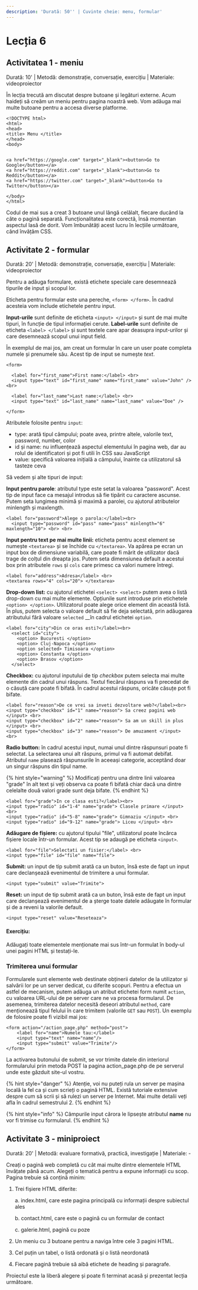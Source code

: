 ```yaml
---
description: 'Durată: 50'' | Cuvinte cheie: menu, formular'
---
```


# Lecția 6

## Activitatea 1 - meniu

Durată: 10' \| Metodă: demonstrație, conversație, exercițiu \| Materiale: videoproiector

În lecția trecută am discutat despre butoane și legături externe. Acum haideți să creăm un meniu pentru pagina noastră web. Vom adăuga mai  multe butoane pentru a accesa diverse platforme.

```markup
<!DOCTYPE html>
<html>
<head>
<title> Menu </title>
</head>
<body>


<a href="https://google.com" target="_blank"><button>Go to Google</button></a>
<a href="https://reddit.com" target="_blank"><button>Go to Reddit</button></a>
<a href="https://twitter.com" target="_blank"><button>Go to Twitter</button></a>

</body>
</html>
```

Codul de mai sus a creat 3 butoane unul lângă celălalt, fiecare ducând la câte o pagină separată. Funcționalitatea este corectă, însă momentan aspectul lasă de dorit. Vom îmbunătăți acest lucru în lecțiile următoare, când învățăm CSS.

## Activitate 2 - formular

Durată: 20' \| Metodă: demonstrație, conversație, exercițiu \| Materiale: videoproiector

Pentru a adăuga formulare, există etichete speciale care desemnează tipurile de input și scopul lor.

Eticheta pentru formular este una pereche, `<form> </form>`. În cadrul acesteia vom include etichetele pentru input.

**Input-urile** sunt definite de eticheta `<input> </input>` și sunt de mai multe tipuri, în funcție de tipul informației cerute. **Label-urile** sunt definite de eticheta `<label> </label>` și sunt textele care apar deasupra input-urilor și care desemnează scopul unui input field.

În exemplul de mai jos, am creat un formular în care un user poate completa numele și prenumele său. Acest tip de input se numește _text_.

```markup
<form>

  <label for="first_name">First name:</label> <br>
  <input type="text" id="first_name" name="first_name" value="John" /><br>
  
  <label for="last_name">Last name:</label> <br>
  <input type="text" id="last_name" name="last_name" value="Doe" />

</form>
```

Atributele folosite pentru `input`:

* type: arată tipul câmpului; poate avea, printre altele, valorile text, password, number, color
* id și name: nu influențează aspectul elementului în pagina web, dar au rolul de identificatori și pot fi utili în CSS sau JavaScript
* value: specifică valoarea inițială a câmpului, înainte ca utilizatorul să tasteze ceva

Să vedem și alte tipuri de input:

**Input pentru parole**: atributul type este setat la valoarea "password". Acest tip de input face ca mesajul introdus să fie tipărit cu caractere ascunse. Putem seta lungimea minimă și maximă a parolei, cu ajutorul atributelor minlength și maxlength.

```markup
<label for="password">Alege o parola:</label><br>
  <input type="password" id="pass" name="pass" minlength="6" maxlength="10"> <br> <br>
```

**Input pentru text pe mai multe linii:** eticheta pentru acest element se numește `<textarea>` și se închide cu `</textarea>`. Va apărea pe ecran un input box de dimensiune variabilă, care poate fi mărit de utilizator dacă trage de colțul din dreapta jos. Putem seta dimensiunea default a acestui box prin atributele `rows` și `cols` care primesc ca valori numere întregi.

```markup
<label for="address">Adresa</label> <br>
<textarea rows="4" cols="20"> </textarea>
```

**Drop-down list:** cu ajutorul etichetei `<select> <select>` putem avea o listă drop-down cu mai multe elemente. Opțiunile sunt introduse prin etichetele `<option> </option>`. Utilizatorul poate alege orice element din această listă. În plus, putem selecta o valoare default să fie deja selectată, prin adăugarea atributului fără valoare `selected` __în cadrul etichetei `option`.

```markup
<label for="city">Din ce oras esti?</label><br>
  <select id="city">
  	<option> Bucuresti </option>
    <option> Cluj-Napoca </option>
    <option selected> Timisoara </option>
    <option> Constanta </option>
    <option> Brasov </option>
  </select>
```

**Checkbox:** cu ajutorul inputului de tip _checkbox_ putem selecta mai multe elemente din cadrul unui răspuns. Textul fiecărui răspuns va fi precedat de o căsuță care poate fi bifată. În cadrul acestui răspuns, oricâte căsuțe pot fi bifate.

```markup
<label for="reason">De ce vrei sa inveti dezvoltare web?</label><br>
<input type="checkbox" id="1" name="reason"> Sa creez pagini web </input> <br>
<input type="checkbox" id="2" name="reason"> Sa am un skill in plus </input> <br>
<input type="checkbox" id="3" name="reason"> De amuzament </input> <br>
```

**Radio button:** în cadrul acestui input, numai unul dintre răspunsuri poate fi selectat. La selectarea unui alt răspuns, primul va fi automat debifat. Atributul `name` plasează răspunsurile în aceeași categorie, acceptând doar un singur răspuns din tipul name. 

{% hint style="warning" %}
Modificați pentru una dintre linii valoarea "grade" în alt text și veți observa ca poate fi bifată chiar dacă una dintre celelalte două valori grade sunt deja bifate.
{% endhint %}

```markup
<label for="grade">In ce clasa esti?</label><br>
<input type="radio" id="1-4" name="grade"> Clasele primare </input> <br>
<input type="radio" id="5-8" name="grade"> Gimnaziu </input> <br>
<input type="radio" id="9-12" name="grade"> Liceu </input> <br>
```

**Adăugare de fișiere:** cu ajutorul tipului "file", utilizatorul poate încărca fișiere locale într-un formular. Acest tip se adaugă pe eticheta `<input>`.

```markup
<label for="file">Selectati un fisier:</label> <br>
<input type="file" id="file" name="file">
```

**Submit:** un input de tip submit arată ca un buton, însă este de fapt un input care declanșează evenimentul de trimitere a unui formular.

```markup
<input type="submit" value="Trimite">
```

**Reset:** un input de tip submit arată ca un buton, însă este de fapt un input care declanșează evenimentul de a șterge toate datele adăugate în formular și de a reveni la valorile default.

```markup
<input type="reset" value="Reseteaza">
```

#### Exercițiu:

Adăugați toate elementele menționate mai sus într-un formulat în body-ul unei pagini HTML și testați-le.

### Trimiterea unui formular

Formularele sunt elemente web destinate obținerii datelor de la utilizator și salvării lor pe un server dedicat, cu diferite scopuri. Pentru a efectua un astfel de mecanism, putem adăuga un atribut etichetei form numit `action`, cu valoarea URL-ului de pe server care ne va procesa formularul. De asemenea, trimiterea datelor necesită deseori atributul `method`, care menționează tipul felului în care trimitem \(valorile `GET` sau `POST`\). Un exemplu de folosire poate fi vizibil mai jos:

```markup
<form action="/action_page.php" method="post">
    <label for="name">Numele tau:</label>
    <input type="text" name="name"/>
    <input type="submit" value="Trimite"/>
</form>
```

La activarea butonului de submit, se vor trimite datele din interiorul formularului prin metoda POST la pagina action\_page.php de pe serverul unde este găzduit site-ul vostru.

{% hint style="danger" %}
Atenție, voi nu puteți rula un server pe mașina locală la fel ca și cum scrieți o pagină HTML. Există tutoriale extensive despre cum să scrii și să rulezi un server pe Internet. Mai multe detalii veți afla în cadrul semestrului 2.
{% endhint %}

{% hint style="info" %}
Câmpurile input cărora le lipsește atributul **name** nu vor fi trimise cu formularul. 
{% endhint %}

## Activitate 3 - miniproiect

Durată: 20' \| Metodă: evaluare formativă, practică, investigație \| Materiale: -

Creați o pagină web completă cu cât mai multe dintre elementele HTML învățate până acum. Alegeți o tematică pentru a expune informații cu scop. Pagina trebuie să conțină minim:

1. Trei fișiere HTML diferite:

   a. index.html, care este pagina principală cu informații despre subiectul ales

   b. contact.html, care este o pagină cu un formular de contact

   c. galerie.html, pagină cu poze

2. Un meniu cu 3 butoane pentru a naviga între cele 3 pagini HTML.
3. Cel puțin un tabel, o listă ordonată și o listă neordonată
4. Fiecare pagină trebuie să aibă etichete de heading și paragrafe.

Proiectul este la liberă alegere și poate fi terminat acasă și prezentat lecția următoare.

